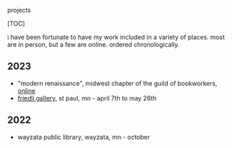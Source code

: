 projects

[TOC]

i have been fortunate to have my work included in a variety of places. most are in person, but a few are online. ordered chronologically.

## 2023

- "modern renaissance", midwest chapter of the guild of bookworkers, [online](https://midwestgbw.wordpress.com/exhibits/modern-renaissance/)
- [friedli gallery](/friedli-gallery-2023), st paul, mn - april 7th to may 26th

## 2022

- wayzata public library, wayzata, mn - october


